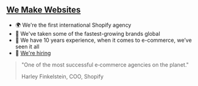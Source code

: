 ## [We Make Websites](https://wemakewebsites.com/)

* 🌍 We're the first international Shopify agency
* 🛒 We've taken some of the fastest-growing brands global
* 📅 We have 10 years experience, when it comes to e-commerce, we’ve seen it all
* 🤝 [We're hiring](https://wemakewebsites.com/shopify-careers/)

> "One of the most successful e‑commerce agencies on the planet."
> 
> Harley Finkelstein, COO, Shopify
